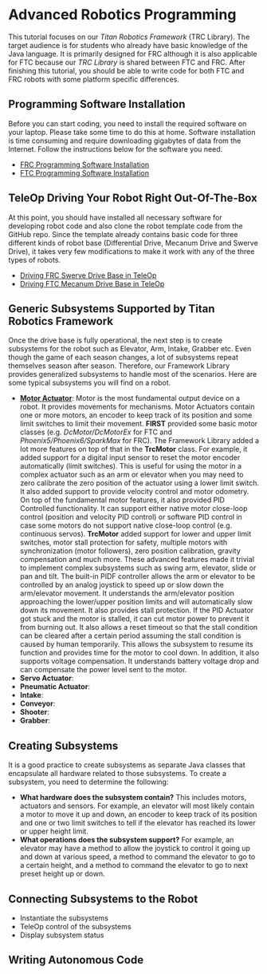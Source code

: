 # Advanced Robotics Programming
This tutorial focuses on our *Titan Robotics Framework* (TRC Library). The target audience is for students who already have basic knowledge of the Java language. It is primarily designed for FRC although it is also applicable for FTC because our *TRC Library* is shared between FTC and FRC. After finishing this tutorial, you should be able to write code for both FTC and FRC robots with some platform specific differences.

## Programming Software Installation
Before you can start coding, you need to install the required software on your laptop. Please take some time to do this at home. Software installation is time consuming and require downloading gigabytes of data from the Internet. Follow the instructions below for the software you need.
* [FRC Programming Software Installation](https://trc492.github.io/pages/FrcProgrammingSoftwareInstallation.html)
* [FTC Programming Software Installation](https://trc492.github.io/pages/FtcProgrammingSoftwareInstallation.html)

## TeleOp Driving Your Robot Right Out-Of-The-Box
At this point, you should have installed all necessary software for developing robot code and also clone the robot template code from the GitHub repo. Since the template already contains basic code for three different kinds of robot base (Differential Drive, Mecanum Drive and Swerve Drive), it takes very few modifications to make it work with any of the three types of robots.

* [Driving FRC Swerve Drive Base in TeleOp](https://trc492.github.io/pages/FrcSwerveTeleOp.html)
* [Driving FTC Mecanum Drive Base in TeleOp](https://trc492.github.io/pages/FtcMecanumTeleOp.html)

## Generic Subsystems Supported by Titan Robotics Framework
Once the drive base is fully operational, the next step is to create subsystems for the robot such as Elevator, Arm, Intake, Grabber etc. Even though the game of each season changes, a lot of subsystems repeat themselves season after season. Therefore, our Framework Library provides generalized subsystems to handle most of the scenarios. Here are some typical subsystems you will find on a robot.
* **[Motor Actuator](https://trc492.github.io/pages/MotorActuator.html)**: Motor is the most fundamental output device on a robot. It provides movements for mechanisms. Motor Actuators contain one or more motors, an encoder to keep track of its position and some limit switches to limit their movement. **FIRST** provided some basic motor classes (e.g. *DcMotor/DcMotorEx* for FTC and *Phoenix5/Phoenix6/SparkMax* for FRC). The Framework Library added a lot more features on top of that in the **TrcMotor** class. For example, it added support for a digital input sensor to reset the motor encoder automatically (limit switches). This is useful for using the motor in a complex actuator such as an arm or elevator when you may need to zero calibrate the zero position of the actuator using a lower limit switch. It also added support to provide velocity control and motor odometry. On top of the fundamental motor features, it also provided PID Controlled functionality. It can support either native motor close-loop control (position and velocity PID control) or software PID control in case some motors do not support native close-loop control (e.g. continuous servos). **TrcMotor** added support for lower and upper limit switches, motor stall protection for safety, multiple motors with synchronization (motor followers), zero position calibration, gravity compensation and much more. These advanced features made it trivial to implement complex subsystems such as swing arm, elevator, slide or pan and tilt. The built-in PIDF controller allows the arm or elevator to be controlled by an analog joystick to speed up or slow down the arm/elevator movement. It understands the arm/elevator position approaching the lower/upper position limits and will automatically slow down its movement. It also provides stall protection. If the PID Actuator got stuck and the motor is stalled, it can cut motor power to prevent it from burning out. It also allows a reset timeout so that the stall condition can be cleared after a certain period assuming the stall condition is caused by human temporarily. This allows the subsystem to resume its function and provides time for the motor to cool down. In addition, it also supports voltage compensation. It understands battery voltage drop and can compensate the power level sent to the motor.
* **Servo Actuator**:
* **Pneumatic Actuator**:
* **Intake**:
* **Conveyor**:
* **Shooter**:
* **Grabber**:

## Creating Subsystems
It is a good practice to create subsystems as separate Java classes that encapsulate all hardware related to those subsystems. To create a subsystem, you need to determine the following:
* **What hardware does the subsystem contain?** This includes motors, actuators and sensors. For example, an elevator will most likely contain a motor to move it up and down, an encoder to keep track of its position and one or two limit switches to tell if the elevator has reached its lower or upper height limit.
* **What operations does the subsystem support?** For example, an elevator may have a method to allow the joystick to control it going up and down at various speed, a method to command the elevator to go to a certain height, and a method to command the elevator to go to next preset height up or down.

## Connecting Subsystems to the Robot
* Instantiate the subsystems
* TeleOp control of the subsystems
* Display subsystem status

## Writing Autonomous Code
